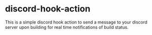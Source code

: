 # discord-hook-action
This is a simple discord hook action to send a message to your discord server upon building for real time notifications of build status.

